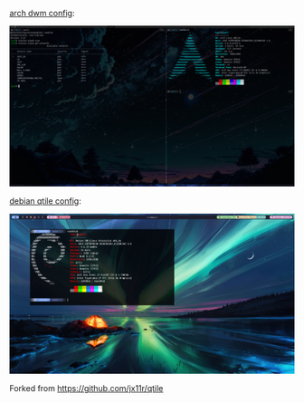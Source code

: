 [arch dwm config](https://github.com/ib699/dotfiles/tree/main/dotfiles/dwm%20configs):

![arch dwm config](https://github.com/ib699/dotfiles/blob/main/dotfiles/dwm%20configs/screenshot-2024-01-07T16-59-56.png)

[debian qtile config](https://github.com/ib699/dotfiles/tree/main/dotfiles/qtile%20config%201):

![debian qtile config](https://github.com/ib699/dotfiles/blob/main/dotfiles/qtile%20config%201/pics/preview.png)

Forked from https://github.com/jx11r/qtile
